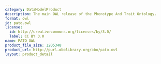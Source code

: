 ```yaml
---
category: DataModelProduct
description: The main OWL release of the Phenotype And Trait Ontology.
format: owl
id: pato.owl
license:
  id: http://creativecommons.org/licenses/by/3.0/
  label: CC BY 3.0
name: PATO OWL
product_file_size: 1205348
product_url: http://purl.obolibrary.org/obo/pato.owl
layout: product_detail
---
```

